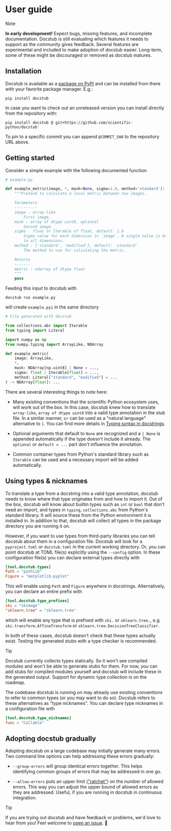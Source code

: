 # User guide

> [!NOTE]
> **In early development!**
> Expect bugs, missing features, and incomplete documentation.
> Docstub is still evaluating which features it needs to support as the community gives feedback.
> Several features are experimental and included to make adoption of docstub easier.
> Long-term, some of these might be discouraged or removed as docstub matures.


## Installation

Docstub is available as a [package on PyPI](https://pypi.org/project/docstub/) and can be installed from there with your favorite package manager. E.g.:

```shell
pip install docstub
```

In case you want to check out an unreleased version you can install directly from the repository with:

```shell
pip install docstub @ git+https://github.com/scientific-python/docstub'
```

To pin to a specific commit you can append `@COMMIT_SHA` to the repository URL above.


## Getting started

Consider a simple example with the following documented function

<!--- The following block is checked by the test suite --->
<!--- begin example.py --->

```python
# example.py

def example_metric(image, *, mask=None, sigma=1.0, method='standard'):
    """Pretend to calculate a local metric between two images.

    Parameters
    ----------
    image : array-like
        First image.
    mask : array of dtype uint8, optional
        Second image.
    sigma : float or Iterable of float, default: 1.0
        Sigma value for each dimension in `image`. A single value is broadcast
        to all dimensions.
    method : {'standard', 'modified'}, default: 'standard'
        The method to use for calculating the metric.

    Returns
    -------
    metric : ndarray of dtype float
    """
    pass
```

<!--- end example.py --->

Feeding this input to docstub with

```shell
docstub run example.py
```

will create `example.pyi` in the same directory

<!--- The following block is checked by the test suite --->
<!--- begin example.pyi --->

```python
# File generated with docstub

from collections.abc import Iterable
from typing import Literal

import numpy as np
from numpy.typing import ArrayLike, NDArray

def example_metric(
    image: ArrayLike,
    *,
    mask: NDArray[np.uint8] | None = ...,
    sigma: float | Iterable[float] = ...,
    method: Literal["standard", "modified"] = ...
) -> NDArray[float]: ...
```

<!--- end example.pyi --->

There are several interesting things to note here:

- Many existing conventions that the scientific Python ecosystem uses, will work out of the box.
  In this case, docstub knew how to translate `array-like`, `array of dtype uint8` into a valid type annotation in the stub file.
  In a similar manner, `or` can be used as a "natural language" alternative to `|`.
  You can find more details in [Typing syntax in docstrings](typing_syntax.md).

- Optional arguments that default to `None` are recognized and a `| None` is appended automatically if the type doesn't include it already.
  The `optional` or `default = ...` part don't influence the annotation.

- Common container types from Python's standard library such as `Iterable` can be used and a necessary import will be added automatically.


## Using types & nicknames

To translate a type from a docstring into a valid type annotation, docstub needs to know where that type originates from and how to import it.
Out of the box, docstub will know about builtin types such as `int` or `bool` that don't need an import, and types in `typing`, `collections.abc` from Python's standard library.
It will source these from the Python environment it is installed in.
In addition to that, docstub will collect all types in the package directory you are running it on.

However, if you want to use types from third-party libraries you can tell docstub about them in a configuration file.
Docstub will look for a `pyproject.toml` or `docstub.toml` in the current working directory.
Or, you can point docstub at TOML file(s) explicitly using the `--config` option.
In these configuration file(s) you can declare external types directly with

```toml
[tool.docstub.types]
Path = "pathlib"
Figure = "matplotlib.pyplot"
```

This will enable using `Path` and `Figure` anywhere in docstrings.
Alternatively, you can declare an entire prefix with

```toml
[tool.docstub.type_prefixes]
ski = "skimage"
"sklearn.tree" = "sklearn.tree"
```

which will enable any type that is prefixed with `ski.` or `sklearn.tree.`, e.g. `ski.transform.AffineTransform` or `sklearn.tree.DecisionTreeClassifier`.

In both of these cases, docstub doesn't check that these types actually exist.
Testing the generated stubs with a type checker is recommended.

> [!TIP]
> Docstub currently collects types statically.
> So it won't see compiled modules and won't be able to generate stubs for them.
> For now, you can add stubs for compiled modules yourself and docstub will include these in the generated output.
> Support for dynamic type collection is on the roadmap.


The codebase docstub is running on may already use existing conventions to refer to common types (or you may want to do so).
Docstub refers to these alternatives as "type nicknames".
You can declare type nicknames in a configuration file with
```toml
[tool.docstub.type_nicknames]
func = "Callable"
```


## Adopting docstub gradually

Adopting docstub on a large codebase may initially generate many errors.
Two command line options can help addressing these errors gradually:

* `--group-errors` will group identical errors together.
  This helps identifying common groups of errors that may be addressed in one go.

* `--allow-errors` puts an upper limit (["ratchet"](https://qntm.org/ratchet)) on the number of allowed errors.
  This way you can adjust the upper bound of allowed errors as they are addressed.
  Useful, if you are running in docstub in continuous integration.

> [!TIP]
> If you are trying out docstub and have feedback or problems, we'd love to hear from you!
> Feel welcome to [open an issue](https://github.com/scientific-python/docstub/issues/new/choose). 🚀
